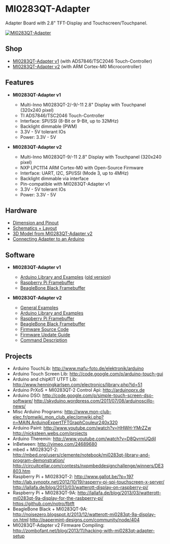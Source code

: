 # MI0283QT-Adapter
Adapter Board with 2.8" TFT-Display and Touchscreen/Touchpanel.

[![MI0283QT-Adapter](https://github.com/watterott/MI0283QT-Adapter/raw/master/hardware/MI0283QT_v20.jpg)](http://www.watterott.com/en/MI0283QT-2-Adapter)


## Shop
* [MI0283QT-Adapter v1](http://www.watterott.com/en/MI0283QT-2-Adapter) (with ADS7846/TSC2046 Touch-Controller)
* [MI0283QT-Adapter v2](http://www.watterott.com/en/MI0283QT-Adapter-v2) (with ARM Cortex-M0 Microcontroller)


## Features
* **MI0283QT-Adapter v1**
  * Multi-Inno MI0283QT-2/-9/-11 2.8" Display with Touchpanel (320x240 pixel)
  * TI ADS7846/TSC2046 Touch-Controller
  * Interface: SPI/SSI (8-Bit or 9-Bit, up to 32MHz)
  * Backlight dimmable (PWM)
  * 3.3V - 5V tolerant IOs
  * Power: 3.3V - 5V

* **MI0283QT-Adapter v2**
  * Multi-Inno MI0283QT-9/-11 2.8" Display with Touchpanel (320x240 pixel)
  * NXP LPC1114 ARM Cortex-M0 with Open-Source Firmware
  * Interface: UART, I2C, SPI/SSI (Mode 3, up to 4MHz)
  * Backlight dimmable via interface
  * Pin-compatible with MI0283QT-Adapter v1
  * 3.3V - 5V tolerant IOs
  * Power: 3.3V - 5V


## Hardware
* [Dimension and Pinout](https://raw.github.com/watterott/MI0283QT-Adapter/master/hardware/MI0283QT_size.pdf)
* [Schematics + Layout](https://github.com/watterott/MI0283QT-Adapter/tree/master/hardware)
* [3D Model from MI0283QT-Adapter v2](http://grabcad.com/library/mi0283qt-adapter-2-8-240x320-display-with-touch-panel-1)
* [Connecting Adapter to an Arduino](https://github.com/watterott/MI0283QT-Adapter/blob/master/Arduino-Connection.md)


## Software
* **MI0283QT-Adapter v1**
  * [Arduino Library and Examples](https://github.com/watterott/Arduino-Libs) ([old version](https://github.com/watterott/mSD-Shield/tree/5054db114faef1bcfd9c1d165ed713a681a0edea/src))
  * [Raspberry Pi Framebuffer](https://github.com/watterott/RPi-ShieldBridge/blob/master/docu/MI0283QT-Adapter.md#mi0283qt-adapter-v1)
  * [BeagleBone Black Framebuffer](https://github.com/notro/fbtft/wiki/BeagleBone-Black)

* **MI0283QT-Adapter v2**
  * [General Examples](https://github.com/watterott/MI0283QT-Adapter/tree/master/firmware/examples)
  * [Arduino Library and Examples](https://github.com/watterott/Arduino-Libs)
  * [Raspberry Pi Framebuffer](https://github.com/watterott/RPi-ShieldBridge/blob/master/docu/MI0283QT-Adapter.md#mi0283qt-adapter-v2)
  * [BeagleBone Black Framebuffer](https://github.com/notro/fbtft/wiki/BeagleBone-Black)
  * [Firmware Source Code](https://github.com/watterott/MI0283QT-Adapter/tree/master/firmware)
  * [Firmware Update Guide](https://github.com/watterott/MI0283QT-Adapter/blob/master/firmware/update_guide/README.md)
  * [Command Description](https://github.com/watterott/MI0283QT-Adapter/blob/master/firmware/docu/README.md)


## Projects
* Arduino TouchLib: http://www.mafu-foto.de/elektronik/arduino
* Arduino Touch Screen Lib: http://code.google.com/p/arduino-touch-gui
* Arduino and chipKIT UTFT Lib: http://www.henningkarlsen.com/electronics/library.php?id=51
* Arduino PrXoS + MI0283QT-2 Control Api: http://arduinoprx.de
* Arduino DSO: http://code.google.com/p/simple-touch-screen-dso-software/ http://skyduino.wordpress.com/2011/07/08/arduinoscillo-news/
* Misc Arduino Programs: http://www.mon-club-elec.fr/pmwiki_mon_club_elec/pmwiki.php?n=MAIN.ArduinoExpertTFTGraphCouleur240x320
* Arduino Paint: http://www.youtube.com/watch?v=HHWH-YMrZZw http://nicksteen.webs.com/projects
* Arduino Theremin: http://www.youtube.com/watch?v=D8QvrmUQdjI
* InBetween: http://vimeo.com/24689680
* mbed + MI0283QT-2: http://mbed.org/users/clemente/notebook/mi0283qt-library-and-program-demonstration/ http://circuitcellar.com/contests/nxpmbeddesignchallenge/winners/DE3803.htm
* Raspberry Pi + MI0283QT-2: http://www.gallot.be/?p=197 http://lab.synoptx.net/2012/10/19/rasperry-pi-spi-touchscreen-x-server/ http://lallafa.de/blog/2013/03/watterott-display-on-raspberry-pi/
* Raspberry Pi + MI0283QT-9A: http://lallafa.de/blog/2013/03/watterott-mi0283qt-9a-display-for-the-rasbperry-pi/ https://github.com/notro/fbtft
* BeagleBone Black + MI0283QT-9A: http://noisezero.blogspot.it/2013/12/watterott-mi0283qt-9a-display-on.html http://papermint-designs.com/community/node/404
* MI0283QT-Adapter v2 Firmware Compiling: http://zombofant.net/blog/2013/11/hacking-with-mi0283qt-adapter-setup
